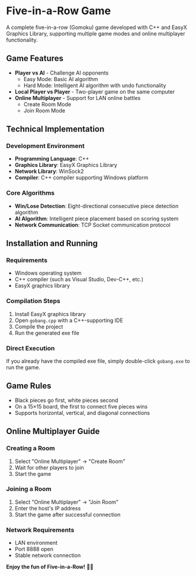 # Five-in-a-Row Game

A complete five-in-a-row (Gomoku) game developed with C++ and EasyX Graphics Library, supporting multiple game modes and online multiplayer functionality.

## Game Features
- **Player vs AI** - Challenge AI opponents
  - Easy Mode: Basic AI algorithm
  - Hard Mode: Intelligent AI algorithm with undo functionality
- **Local Player vs Player** - Two-player game on the same computer
- **Online Multiplayer** - Support for LAN online battles
  - Create Room Mode
  - Join Room Mode


## Technical Implementation

### Development Environment
- **Programming Language**: C++
- **Graphics Library**: EasyX Graphics Library
- **Network Library**: WinSock2
- **Compiler**: C++ compiler supporting Windows platform

### Core Algorithms
- **Win/Lose Detection**: Eight-directional consecutive piece detection algorithm
- **AI Algorithm**: Intelligent piece placement based on scoring system
- **Network Communication**: TCP Socket communication protocol


## Installation and Running

### Requirements
- Windows operating system
- C++ compiler (such as Visual Studio, Dev-C++, etc.)
- EasyX graphics library

### Compilation Steps
1. Install EasyX graphics library
2. Open `gobang.cpp` with a C++-supporting IDE
3. Compile the project
4. Run the generated exe file

### Direct Execution
If you already have the compiled exe file, simply double-click `gobang.exe` to run the game.


## Game Rules
- Black pieces go first, white pieces second
- On a 15×15 board, the first to connect five pieces wins
- Supports horizontal, vertical, and diagonal connections

## Online Multiplayer Guide

### Creating a Room
1. Select "Online Multiplayer" → "Create Room"
2. Wait for other players to join
3. Start the game

### Joining a Room
1. Select "Online Multiplayer" → "Join Room"
2. Enter the host's IP address
3. Start the game after successful connection

### Network Requirements
- LAN environment
- Port 8888 open
- Stable network connection


**Enjoy the fun of Five-in-a-Row!** 🎯✨
